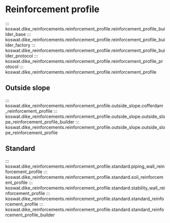 # Reinforcement profile

::: koswat.dike_reinforcements.reinforcement_profile.reinforcement_profile_builder_base
::: koswat.dike_reinforcements.reinforcement_profile.reinforcement_profile_builder_factory
::: koswat.dike_reinforcements.reinforcement_profile.reinforcement_profile_builder_protocol
::: koswat.dike_reinforcements.reinforcement_profile.reinforcement_profile_protocol
::: koswat.dike_reinforcements.reinforcement_profile.reinforcement_profile

## Outside slope

::: koswat.dike_reinforcements.reinforcement_profile.outside_slope.cofferdam_reinforcement_profile
::: koswat.dike_reinforcements.reinforcement_profile.outside_slope.outside_slope_reinforcement_profile_builder
::: koswat.dike_reinforcements.reinforcement_profile.outside_slope.outside_slope_reinforcement_profile


## Standard

::: koswat.dike_reinforcements.reinforcement_profile.standard.piping_wall_reinforcement_profile
::: koswat.dike_reinforcements.reinforcement_profile.standard.soil_reinforcement_profile
::: koswat.dike_reinforcements.reinforcement_profile.standard.stability_wall_reinforcement_profile
::: koswat.dike_reinforcements.reinforcement_profile.standard.standard_reinforcement_profile
::: koswat.dike_reinforcements.reinforcement_profile.standard.standard_reinforcement_profile_builder
